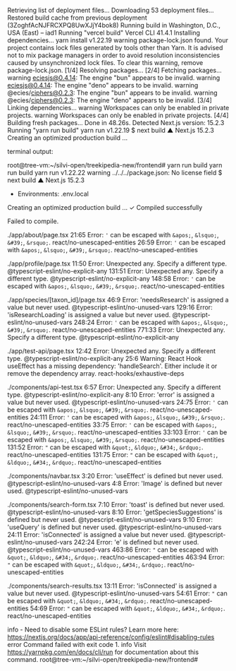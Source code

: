 Retrieving list of deployment files...
Downloading 53 deployment files...
Restored build cache from previous deployment (3ZoghfAcNJFRCXPQ8UwXJjY4bok8)
Running build in Washington, D.C., USA (East) – iad1
Running "vercel build"
Vercel CLI 41.4.1
Installing dependencies...
yarn install v1.22.19
warning package-lock.json found. Your project contains lock files generated by tools other than Yarn. It is advised not to mix package managers in order to avoid resolution inconsistencies caused by unsynchronized lock files. To clear this warning, remove package-lock.json.
[1/4] Resolving packages...
[2/4] Fetching packages...
warning eciesjs@0.4.14: The engine "bun" appears to be invalid.
warning eciesjs@0.4.14: The engine "deno" appears to be invalid.
warning @ecies/ciphers@0.2.3: The engine "bun" appears to be invalid.
warning @ecies/ciphers@0.2.3: The engine "deno" appears to be invalid.
[3/4] Linking dependencies...
warning Workspaces can only be enabled in private projects.
warning Workspaces can only be enabled in private projects.
[4/4] Building fresh packages...
Done in 48.26s.
Detected Next.js version: 15.2.3
Running "yarn run build"
yarn run v1.22.19
$ next build
   ▲ Next.js 15.2.3
   Creating an optimized production build ...




   terminal output:

   root@tree-vm:~/silvi-open/treekipedia-new/frontend# yarn run build
yarn run build
yarn run v1.22.22
warning ../../../package.json: No license field
$ next build
   ▲ Next.js 15.2.3
   - Environments: .env.local

   Creating an optimized production build ...
 ✓ Compiled successfully

Failed to compile.

./app/about/page.tsx
21:65  Error: `'` can be escaped with `&apos;`, `&lsquo;`, `&#39;`, `&rsquo;`.  react/no-unescaped-entities
26:59  Error: `'` can be escaped with `&apos;`, `&lsquo;`, `&#39;`, `&rsquo;`.  react/no-unescaped-entities

./app/profile/page.tsx
11:50  Error: Unexpected any. Specify a different type.  @typescript-eslint/no-explicit-any
131:51  Error: Unexpected any. Specify a different type.  @typescript-eslint/no-explicit-any
148:58  Error: `'` can be escaped with `&apos;`, `&lsquo;`, `&#39;`, `&rsquo;`.  react/no-unescaped-entities

./app/species/[taxon_id]/page.tsx
46:9  Error: 'needsResearch' is assigned a value but never used.  @typescript-eslint/no-unused-vars
129:16  Error: 'isResearchLoading' is assigned a value but never used.  @typescript-eslint/no-unused-vars
248:24  Error: `'` can be escaped with `&apos;`, `&lsquo;`, `&#39;`, `&rsquo;`.  react/no-unescaped-entities
771:33  Error: Unexpected any. Specify a different type.  @typescript-eslint/no-explicit-any

./app/test-api/page.tsx
12:42  Error: Unexpected any. Specify a different type.  @typescript-eslint/no-explicit-any
25:6  Warning: React Hook useEffect has a missing dependency: 'handleSearch'. Either include it or remove the dependency array.  react-hooks/exhaustive-deps

./components/api-test.tsx
6:57  Error: Unexpected any. Specify a different type.  @typescript-eslint/no-explicit-any
8:10  Error: 'error' is assigned a value but never used.  @typescript-eslint/no-unused-vars
24:75  Error: `'` can be escaped with `&apos;`, `&lsquo;`, `&#39;`, `&rsquo;`.  react/no-unescaped-entities
24:111  Error: `'` can be escaped with `&apos;`, `&lsquo;`, `&#39;`, `&rsquo;`.  react/no-unescaped-entities
33:75  Error: `'` can be escaped with `&apos;`, `&lsquo;`, `&#39;`, `&rsquo;`.  react/no-unescaped-entities
33:103  Error: `'` can be escaped with `&apos;`, `&lsquo;`, `&#39;`, `&rsquo;`.  react/no-unescaped-entities
131:52  Error: `"` can be escaped with `&quot;`, `&ldquo;`, `&#34;`, `&rdquo;`.  react/no-unescaped-entities
131:75  Error: `"` can be escaped with `&quot;`, `&ldquo;`, `&#34;`, `&rdquo;`.  react/no-unescaped-entities

./components/navbar.tsx
3:20  Error: 'useEffect' is defined but never used.  @typescript-eslint/no-unused-vars
4:8  Error: 'Image' is defined but never used.  @typescript-eslint/no-unused-vars

./components/search-form.tsx
7:10  Error: 'toast' is defined but never used.  @typescript-eslint/no-unused-vars
8:10  Error: 'getSpeciesSuggestions' is defined but never used.  @typescript-eslint/no-unused-vars
9:10  Error: 'useQuery' is defined but never used.  @typescript-eslint/no-unused-vars
24:11  Error: 'isConnected' is assigned a value but never used.  @typescript-eslint/no-unused-vars
242:24  Error: 'e' is defined but never used.  @typescript-eslint/no-unused-vars
463:86  Error: `"` can be escaped with `&quot;`, `&ldquo;`, `&#34;`, `&rdquo;`.  react/no-unescaped-entities
463:94  Error: `"` can be escaped with `&quot;`, `&ldquo;`, `&#34;`, `&rdquo;`.  react/no-unescaped-entities

./components/search-results.tsx
13:11  Error: 'isConnected' is assigned a value but never used.  @typescript-eslint/no-unused-vars
54:61  Error: `"` can be escaped with `&quot;`, `&ldquo;`, `&#34;`, `&rdquo;`.  react/no-unescaped-entities
54:69  Error: `"` can be escaped with `&quot;`, `&ldquo;`, `&#34;`, `&rdquo;`.  react/no-unescaped-entities

info  - Need to disable some ESLint rules? Learn more here: https://nextjs.org/docs/app/api-reference/config/eslint#disabling-rules
error Command failed with exit code 1.
info Visit https://yarnpkg.com/en/docs/cli/run for documentation about this command.
root@tree-vm:~/silvi-open/treekipedia-new/frontend# 
